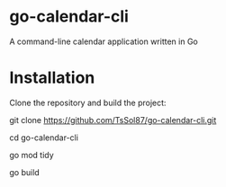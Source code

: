 # go-calendar-cli
A command-line calendar application written in Go

# Installation
Clone the repository and build the project:

git clone https://github.com/TsSol87/go-calendar-cli.git

cd go-calendar-cli

go mod tidy

go build 
